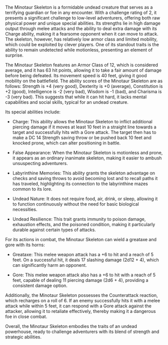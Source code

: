 The Minotaur Skeleton is a formidable undead creature that serves as a terrifying guardian or foe in any encounter. With a challenge rating of 2, it presents a significant challenge to low-level adventurers, offering both raw physical power and unique special abilities. Its strengths lie in high damage output through melee attacks and the ability to deal extra damage with its Charge ability, making it a fearsome opponent when it can move to attack. The skeleton, however, has relatively low armor class and limited mobility, which could be exploited by clever players. One of its standout traits is the ability to remain undetected while motionless, presenting an element of surprise.

The Minotaur Skeleton features an Armor Class of 12, which is considered average, and it has 63 hit points, allowing it to take a fair amount of damage before being defeated. Its movement speed is 40 feet, giving it good mobility on the battlefield. The ability scores of the Minotaur Skeleton are as follows: Strength is +4 (very good), Dexterity is +0 (average), Constitution is +2 (good), Intelligence is -2 (very bad), Wisdom is -1 (bad), and Charisma is -3 (very bad). This suggests that while it can hit hard, it lacks mental capabilities and social skills, typical for an undead creature.

Its special abilities include:

- Charge: This ability allows the Minotaur Skeleton to inflict additional piercing damage if it moves at least 10 feet in a straight line towards a target and successfully hits with a Gore attack. The target then has to make a DC 14 Strength saving throw or be pushed back 10 feet and knocked prone, which can alter positioning in battle.

- False Appearance: When the Minotaur Skeleton is motionless and prone, it appears as an ordinary inanimate skeleton, making it easier to ambush unsuspecting adventurers.

- Labyrinthine Memories: This ability grants the skeleton advantage on checks and saving throws to avoid becoming lost and to recall paths it has traveled, highlighting its connection to the labyrinthine mazes common to its lore.

- Undead Nature: It does not require food, air, drink, or sleep, allowing it to function continuously without the need for basic biological necessities.

- Undead Resilience: This trait grants immunity to poison damage, exhaustion effects, and the poisoned condition, making it particularly durable against certain types of attacks.

For its actions in combat, the Minotaur Skeleton can wield a greataxe and gore with its horns:

- Greataxe: This melee weapon attack has a +6 to hit and a reach of 5 feet. On a successful hit, it deals 17 slashing damage (2d12 + 4), which can significantly harm an opponent.

- Gore: This melee weapon attack also has a +6 to hit with a reach of 5 feet, capable of dealing 11 piercing damage (2d6 + 4), providing a consistent damage option.

Additionally, the Minotaur Skeleton possesses the Counterattack reaction, which recharges on a roll of 6. If an enemy successfully hits it with a melee attack while within 5 feet, it can respond with a Gore attack against the attacker, allowing it to retaliate effectively, thereby making it a dangerous foe in close combat.

Overall, the Minotaur Skeleton embodies the traits of an undead powerhouse, ready to challenge adventurers with its blend of strength and strategic abilities.